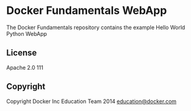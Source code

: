 Docker Fundamentals WebApp
==========================

The Docker Fundamentals repository contains the example Hello World Python WebApp

## License

Apache 2.0
111
## Copyright

Copyright Docker Inc Education Team 2014 <education@docker.com>
